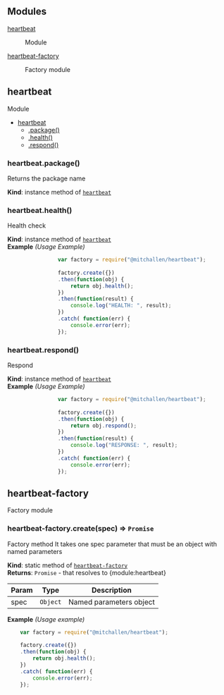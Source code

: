 ## Modules

<dl>
<dt><a href="#module_heartbeat">heartbeat</a></dt>
<dd><p>Module</p>
</dd>
<dt><a href="#module_heartbeat-factory">heartbeat-factory</a></dt>
<dd><p>Factory module</p>
</dd>
</dl>

<a name="module_heartbeat"></a>

## heartbeat
Module


* [heartbeat](#module_heartbeat)
    * [.package()](#module_heartbeat+package)
    * [.health()](#module_heartbeat+health)
    * [.respond()](#module_heartbeat+respond)

<a name="module_heartbeat+package"></a>

### heartbeat.package()
Returns the package name

**Kind**: instance method of <code>[heartbeat](#module_heartbeat)</code>  
<a name="module_heartbeat+health"></a>

### heartbeat.health()
Health check

**Kind**: instance method of <code>[heartbeat](#module_heartbeat)</code>  
**Example** *(Usage Example)*  
```js
                var factory = require("@mitchallen/heartbeat");
             
                factory.create({})
                .then(function(obj) {
                    return obj.health();
                })
                .then(function(result) {
                    console.log("HEALTH: ", result);
                })
                .catch( function(err) { 
                    console.error(err); 
                });
```
<a name="module_heartbeat+respond"></a>

### heartbeat.respond()
Respond

**Kind**: instance method of <code>[heartbeat](#module_heartbeat)</code>  
**Example** *(Usage Example)*  
```js
                var factory = require("@mitchallen/heartbeat");
             
                factory.create({})
                .then(function(obj) {
                    return obj.respond();
                })
                .then(function(result) {
                    console.log("RESPONSE: ", result);
                })
                .catch( function(err) { 
                    console.error(err); 
                });
```
<a name="module_heartbeat-factory"></a>

## heartbeat-factory
Factory module

<a name="module_heartbeat-factory.create"></a>

### heartbeat-factory.create(spec) ⇒ <code>Promise</code>
Factory method 
It takes one spec parameter that must be an object with named parameters

**Kind**: static method of <code>[heartbeat-factory](#module_heartbeat-factory)</code>  
**Returns**: <code>Promise</code> - that resolves to {module:heartbeat}  

| Param | Type | Description |
| --- | --- | --- |
| spec | <code>Object</code> | Named parameters object |

**Example** *(Usage example)*  
```js
    var factory = require("@mitchallen/heartbeat");
 
    factory.create({})
    .then(function(obj) {
        return obj.health();
    })
    .catch( function(err) { 
        console.error(err); 
    });
```
